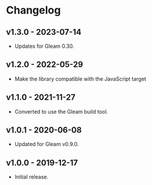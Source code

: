 # Changelog

## v1.3.0 - 2023-07-14

- Updates for Gleam 0.30.

## v1.2.0 - 2022-05-29

- Make the library compatible with the JavaScript target

## v1.1.0 - 2021-11-27

- Converted to use the Gleam build tool.

## v1.0.1 - 2020-06-08

- Updated for Gleam v0.9.0.

## v1.0.0 - 2019-12-17

- Initial release.
